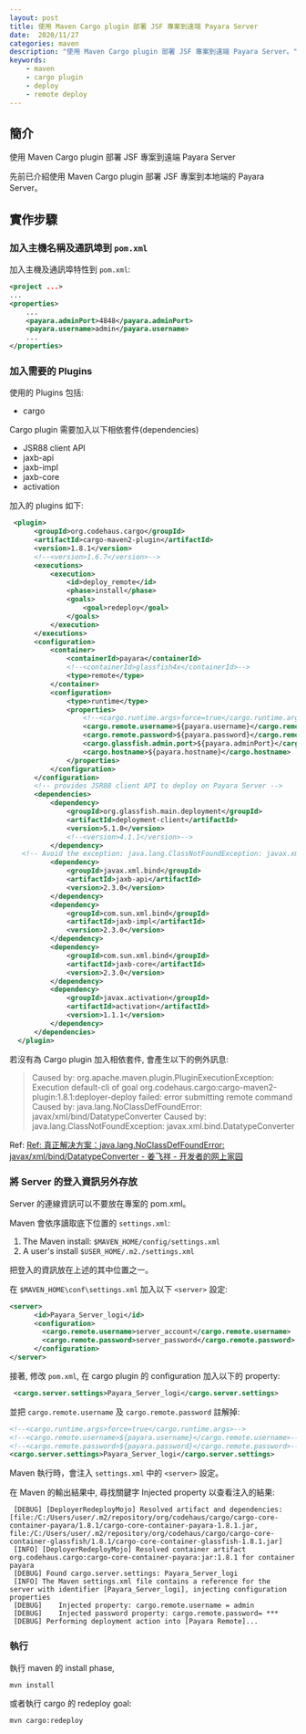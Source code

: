 ```yaml
---
layout: post
title: 使用 Maven Cargo plugin 部署 JSF 專案到遠端 Payara Server
date:  2020/11/27
categories: maven
description: "使用 Maven Cargo plugin 部署 JSF 專案到遠端 Payara Server。"
keywords:
    - maven
    - cargo plugin
    - deploy
    - remote deploy
---    
```

  
  
## 簡介

使用 Maven Cargo plugin 部署 JSF 專案到遠端 Payara Server

先前已介紹使用 Maven Cargo plugin 部署 JSF 專案到本地端的 Payara Server。


## 實作步驟

### 加入主機名稱及通訊埠到 `pom.xml`

加入主機及通訊埠特性到 `pom.xml`:

```xml
<project ...>
...
<properties>
    ...
    <payara.adminPort>4848</payara.adminPort>
    <payara.username>admin</payara.username>
    ...
</properties>
```

### 加入需要的 Plugins

使用的 Plugins 包括:
- cargo

Cargo plugin 需要加入以下相依套件(dependencies)
- JSR88 client API
- jaxb-api
- jaxb-impl
- jaxb-core
- activation

加入的 plugins 如下:
```xml
 <plugin>
      <groupId>org.codehaus.cargo</groupId>
      <artifactId>cargo-maven2-plugin</artifactId>
      <version>1.8.1</version>
      <!--<version>1.6.7</version>-->
      <executions>
          <execution>
              <id>deploy_remote</id>
              <phase>install</phase>
              <goals>
                  <goal>redeploy</goal>
              </goals>
          </execution>
      </executions>
      <configuration>
          <container>
              <containerId>payara</containerId>
              <!--<containerId>glassfish4x</containerId>-->
              <type>remote</type>
          </container>
          <configuration>
              <type>runtime</type>
              <properties>
                  <!--<cargo.runtime.args>force=true</cargo.runtime.args>-->
                  <cargo.remote.username>${payara.username}</cargo.remote.username>
                  <cargo.remote.password>${payara.password}</cargo.remote.password>
                  <cargo.glassfish.admin.port>${payara.adminPort}</cargo.glassfish.admin.port>
                  <cargo.hostname>${payara.hostname}</cargo.hostname>
              </properties>
          </configuration>
      </configuration>
      <!-- provides JSR88 client API to deploy on Payara Server -->
      <dependencies>
          <dependency>
              <groupId>org.glassfish.main.deployment</groupId>
              <artifactId>deployment-client</artifactId>
              <version>5.1.0</version>
              <!--<version>4.1.1</version>-->
          </dependency>   
   <!-- Avoid the exception: java.lang.ClassNotFoundException: javax.xml.bind.DatatypeConverter   -->
          <dependency>
              <groupId>javax.xml.bind</groupId>
              <artifactId>jaxb-api</artifactId>
              <version>2.3.0</version>
          </dependency>
          <dependency>
              <groupId>com.sun.xml.bind</groupId>
              <artifactId>jaxb-impl</artifactId>
              <version>2.3.0</version>
          </dependency>
          <dependency>
              <groupId>com.sun.xml.bind</groupId>
              <artifactId>jaxb-core</artifactId>
              <version>2.3.0</version>
          </dependency>
          <dependency>
              <groupId>javax.activation</groupId>
              <artifactId>activation</artifactId>
              <version>1.1.1</version>
          </dependency>      
      </dependencies>
  </plugin>
```

若沒有為 Cargo plugin 加入相依套件, 會產生以下的例外訊息:

> Caused by: org.apache.maven.plugin.PluginExecutionException: Execution default-cli of goal org.codehaus.cargo:cargo-maven2-plugin:1.8.1:deployer-deploy failed: error submitting remote command
> Caused by: java.lang.NoClassDefFoundError: javax/xml/bind/DatatypeConverter
> Caused by: java.lang.ClassNotFoundException: javax.xml.bind.DatatypeConverter


Ref: [Ref: 真正解决方案：java.lang.NoClassDefFoundError: javax/xml/bind/DatatypeConverter - 姜飞祥 - 开发者的网上家园](https://www.cnblogs.com/smfx1314/p/11071718.html)

### 將 Server 的登入資訊另外存放

Server 的連線資訊可以不要放在專案的 pom.xml。

Maven 會依序讀取底下位置的 `settings.xml`:

1. The Maven install: `$MAVEN_HOME/config/settings.xml`
2. A user's install `$USER_HOME/.m2./settings.xml`

把登入的資訊放在上述的其中位置之一。


在 `$MAVEN_HOME\conf\settings.xml` 加入以下 `<server>` 設定:

```xml
<server>
      <id>Payara_Server_logi</id>
      <configuration>
        <cargo.remote.username>server_account</cargo.remote.username>
        <cargo.remote.password>server_password</cargo.remote.password>
      </configuration>
</server>
```

接著, 修改 `pom.xml`, 在 cargo plugin 的 configuration 加入以下的 property:
```xml
 <cargo.server.settings>Payara_Server_logi</cargo.server.settings>
```
並把 `cargo.remote.username` 及 `cargo.remote.password` 註解掉:

```xml
<!--<cargo.runtime.args>force=true</cargo.runtime.args>-->
<!--<cargo.remote.username>${payara.username}</cargo.remote.username>-->
<!--<cargo.remote.password>${payara.password}</cargo.remote.password>-->
<cargo.server.settings>Payara_Server_logi</cargo.server.settings>
```

Maven 執行時，會注入 `settings.xml` 中的 `<server>` 設定。

在 Maven 的輸出結果中, 尋找關鍵字 Injected property 以查看注入的結果:

```
 [DEBUG] [DeployerRedeployMojo] Resolved artifact and dependencies: [file:/C:/Users/user/.m2/repository/org/codehaus/cargo/cargo-core-container-payara/1.8.1/cargo-core-container-payara-1.8.1.jar, file:/C:/Users/user/.m2/repository/org/codehaus/cargo/cargo-core-container-glassfish/1.8.1/cargo-core-container-glassfish-1.8.1.jar]
 [INFO] [DeployerRedeployMojo] Resolved container artifact org.codehaus.cargo:cargo-core-container-payara:jar:1.8.1 for container payara
 [DEBUG] Found cargo.server.settings: Payara_Server_logi
 [INFO] The Maven settings.xml file contains a reference for the server with identifier [Payara_Server_logi], injecting configuration properties
 [DEBUG] 	Injected property: cargo.remote.username = admin
 [DEBUG] 	Injected password property: cargo.remote.password= ***
 [DEBUG] Performing deployment action into [Payara Remote]...
```

### 執行

執行 maven 的 install phase, 
```
mvn install
```

或者執行 cargo 的 redeploy goal:
```
mvn cargo:redeploy
```